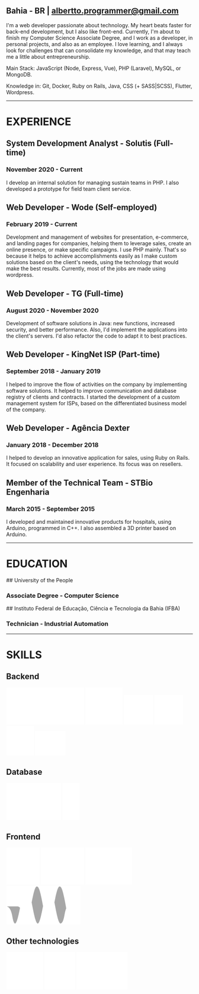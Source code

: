 <curriculum-layout>

<full-page-center>

<typing-name />

## Bahia - BR | [albertto.programmer@gmail.com](mailto:albertto.programmer@gmail.com)

I'm a web developer passionate about technology. My heart beats faster for back-end development, but I also like front-end. Currently, I'm about to finish my Computer Science Associate Degree, and I work as a developer, in personal projects, and also as an employee. I love learning, and I always look for challenges that can consolidate my knowledge, and that may teach me a little about entrepreneurship.

Main Stack: JavaScript (Node, Express, Vue), PHP (Laravel), MySQL, or MongoDB.

Knowledge in: Git, Docker, Ruby on Rails, Java, CSS (+ SASS|SCSS), Flutter, Wordpress.

</full-page-center>

<div class="container">

---

# EXPERIENCE

<work-experience>

## System Development Analyst - Solutis (Full-time)

### November 2020 - Current

I develop an internal solution for managing sustain teams in PHP. I also developed a prototype for field team client service.

</work-experience>

<work-experience>

## Web Developer - Wode (Self-employed)

### February 2019 - Current

Development and management of websites for presentation, e-commerce, and landing pages for companies, helping them to leverage sales, create an online presence, or make specific campaigns. I use PHP mainly. That's so because it helps to achieve accomplishments easily as I make custom solutions based on the client's needs, using the technology that would make the best results. Currently, most of the jobs are made using wordpress.

</work-experience>

<work-experience>

## Web Developer - TG (Full-time)

### August 2020 - November 2020

Development of software solutions in Java: new functions, increased security, and better performance. Also, I'd implement the applications into the client's servers. I'd also refactor the code to adapt it to best practices.

</work-experience>

<work-experience>

## Web Developer - KingNet ISP (Part-time)

### September 2018 - January 2019

I helped to improve the flow of activities on the company by implementing software solutions. It helped to improve communication and database registry of clients and contracts.
I started the development of a custom management system for ISPs, based on the differentiated business model of the company.

</work-experience>

<work-experience>

## Web Developer - Agência Dexter

### January 2018 - December 2018

I helped to develop an innovative application for sales, using Ruby on Rails. It focused on scalability and user experience. Its focus was on resellers.

</work-experience>

<work-experience>

## Member of the Technical Team - STBio Engenharia

### March 2015 - September 2015

I developed and maintained innovative products for hospitals, using Arduino, programmed in C++. I also assembled a 3D printer based on Arduino.

</work-experience>


---


# EDUCATION

<education-entry>
## University of the People

### Associate Degree - Computer Science

</education-entry>

<education-entry>
## Instituto Federal de Educação, Ciência e Tecnologia da Bahia (IFBA)

### Technician - Industrial Automation

</education-entry>


---

# SKILLS

## Backend

<skills>

<img src="./.vuepress/public/icons/php.svg" />
<img src="./.vuepress/public/icons/javascript.svg" />

</skills>

<skills>

<img src="./.vuepress/public/icons/laravel.svg" />
<img src="./.vuepress/public/icons/wordpress.svg" />
<img src="./.vuepress/public/icons/nodejs.svg" />
<img src="./.vuepress/public/icons/Ex_press.svg" />

</skills>

## Database

<skills>

<img src="./.vuepress/public/icons/mysql.svg" />
<img src="./.vuepress/public/icons/mongodb.svg" />

</skills>

## Frontend

<skills>

<img src="./.vuepress/public/icons/css3.svg" />
<img src="./.vuepress/public/icons/vuejs.svg" />
<img src="./.vuepress/public/icons/bootstrap.svg" />
<img src="./.vuepress/public/icons/materialize.svg" />

</skills>


## Other technologies

<skills>

<img src="./.vuepress/public/icons/git.svg" />
<img src="./.vuepress/public/icons/tux.svg" />
<img src="./.vuepress/public/icons/docker.svg" />

</skills>

</div>

</curriculum-layout>
